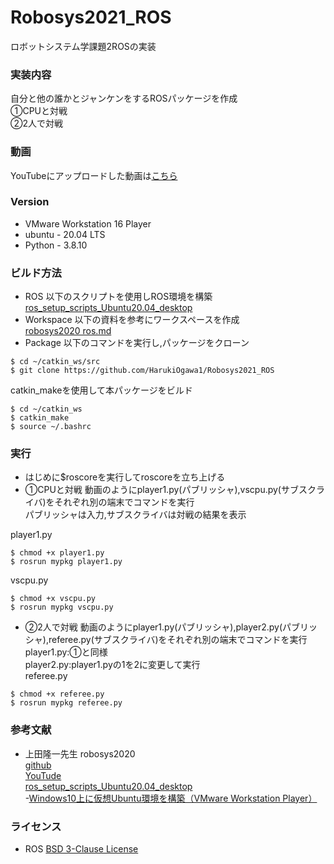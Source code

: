 # Robosys2021_ROS
ロボットシステム学課題2ROSの実装

### 実装内容
自分と他の誰かとジャンケンをするROSパッケージを作成<br>
①CPUと対戦<br>
②2人で対戦<br>

### 動画
YouTubeにアップロードした動画は[こちら](https://youtu.be/uQBu0Dk91YE)

### Version
- VMware Workstation 16 Player
- ubuntu - 20.04 LTS
- Python - 3.8.10

### ビルド方法
- ROS
以下のスクリプトを使用しROS環境を構築<br>
[ros_setup_scripts_Ubuntu20.04_desktop](https://github.com/ryuichiueda/ros_setup_scripts_Ubuntu20.04_desktop)<br>
- Workspace
以下の資料を参考にワークスペースを作成<br>
[robosys2020 ros.md](https://github.com/ryuichiueda/robosys2020/blob/master/md/ros.md)<br>
- Package
以下のコマンドを実行し,パッケージをクローン
```
$ cd ~/catkin_ws/src
$ git clone https://github.com/HarukiOgawa1/Robosys2021_ROS
```
catkin_makeを使用して本パッケージをビルド
```
$ cd ~/catkin_ws
$ catkin_make
$ source ~/.bashrc
```
### 実行
- はじめに$roscoreを実行してroscoreを立ち上げる
- ①CPUと対戦
動画のようにplayer1.py(パブリッシャ),vscpu.py(サブスクライバ)をそれぞれ別の端末でコマンドを実行<br>
パブリッシャは入力,サブスクライバは対戦の結果を表示<br>

player1.py<br>
```
$ chmod +x player1.py
$ rosrun mypkg player1.py
```

vscpu.py<br>
```
$ chmod +x vscpu.py
$ rosrun mypkg vscpu.py
```

- ②2人で対戦
動画のようにplayer1.py(パブリッシャ),player2.py(パブリッシャ),referee.py(サブスクライバ)をそれぞれ別の端末でコマンドを実行<br>
player1.py:①と同様<br>
player2.py:player1.pyの1を2に変更して実行<br>
referee.py<br>
```
$ chmod +x referee.py
$ rosrun mypkg referee.py
```

### 参考文献
- 上田隆一先生
 robosys2020<br>
 [github](https://github.com/ryuichiueda/robosys2020)<br>
 [YouTude](https://youtu.be/PL85Pw_zQH0)<br>
 [ros_setup_scripts_Ubuntu20.04_desktop](https://github.com/ryuichiueda/ros_setup_scripts_Ubuntu20.04_desktop)<br>
 -[Windows10上に仮想Ubuntu環境を構築（VMware Workstation Player）](https://qiita.com/iwa_gino/items/11aaffa9e49f2fc423d0)

### ライセンス
- ROS
[BSD 3-Clause License](https://github.com/HarukiOgawa1/Robosys2021_ROS/blob/main/LICENSE)

